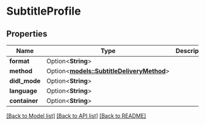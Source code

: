 # SubtitleProfile

## Properties

Name | Type | Description | Notes
------------ | ------------- | ------------- | -------------
**format** | Option<**String**> |  | [optional]
**method** | Option<[**models::SubtitleDeliveryMethod**](SubtitleDeliveryMethod.md)> |  | [optional]
**didl_mode** | Option<**String**> |  | [optional]
**language** | Option<**String**> |  | [optional]
**container** | Option<**String**> |  | [optional]

[[Back to Model list]](../README.md#documentation-for-models) [[Back to API list]](../README.md#documentation-for-api-endpoints) [[Back to README]](../README.md)


